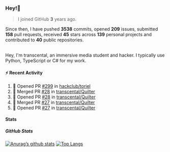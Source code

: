 ### Hey!👋
<!-- [![Banner](banner.png)](https://dillonb07.is-a.dev) -->


> I joined GitHub **3** years ago.

Since then, I have pushed **3538** commits, opened **209** issues, submitted **158** pull requests, received **45** stars across **139** personal projects and contributed to **40** public repositories.

<br>
Hey, I'm transcental, an immersive media student and hacker. I typically use Python, TypeScript or C# for my work.

<br>

#### :zap: Recent Activity

<!--START_SECTION:activity-->
1. 💪 Opened PR [#299](https://github.com/hackclub/toriel/pull/299) in [hackclub/toriel](https://github.com/hackclub/toriel)
2. 🎉 Merged PR [#28](https://github.com/transcental/Quilter/pull/28) in [transcental/Quilter](https://github.com/transcental/Quilter)
3. 💪 Opened PR [#28](https://github.com/transcental/Quilter/pull/28) in [transcental/Quilter](https://github.com/transcental/Quilter)
4. 🎉 Merged PR [#27](https://github.com/transcental/Quilter/pull/27) in [transcental/Quilter](https://github.com/transcental/Quilter)
5. 💪 Opened PR [#27](https://github.com/transcental/Quilter/pull/27) in [transcental/Quilter](https://github.com/transcental/Quilter)
<!--END_SECTION:activity-->

#### Stats

##### GitHub Stats
[![Anurag’s github stats](https://github-readme-stats.vercel.app/api?username=transcental&show_icons=true&theme=radical)](https://github.com/transcental)
[![Top Langs](https://github-readme-stats.vercel.app/api/top-langs/?username=transcental&layout=compact&theme=radical)](https://github.com/transcental)
